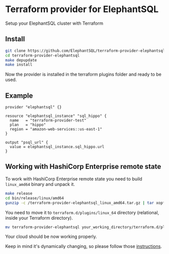 # Terraform provider for ElephantSQL

Setup your ElephantSQL cluster with Terraform

## Install

```sh
git clone https://github.com/ElephantSQL/terraform-provider-elephantsql.git
cd terraform-provider-elephantsql
make depupdate
make install
```

Now the provider is installed in the terraform plugins folder and ready to be used.

## Example

```hcl
provider "elephantsql" {}

resource "elephantsql_instance" "sql_hippo" {
  name   = "terraform-provider-test"
  plan   = "hippo"
  region = "amazon-web-services::us-east-1"
}

output "psql_url" {
  value = elephantsql_instance.sql_hippo.url
}
```

## Working with HashiCorp Enterprise remote state

To work with HashiCorp Enterprise remote state you need to build `linux_amd64` binary and unpack it.

```sh
make release
cd bin/release/linux/amd64
gunzip -c /terraform-provider-elephantsql_linux_amd64.tar.gz | tar xopf -
```

You need to move it to `terraform.d/plugins/linux_64` directory (relational, inside your Terraform directory).
```sh
mv terraform-provider-elephantsql your_working_directory/terraform.d/plugins/linux_64
```
Your cloud should be now working properly.

Keep in mind it's dynamically changing, so please follow those [instructions](https://www.terraform.io/docs/cloud/run/index.html#custom-and-community-providers).
